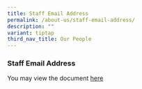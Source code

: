 ```yaml
---
title: Staff Email Address
permalink: /about-us/staff-email-address/
description: ""
variant: tiptap
third_nav_title: Our People
---
```

<h3>Staff Email Address</h3>
<p>You may view the document <a href="/files/2025/kss teachers email address.pdf" rel="noopener noreferrer nofollow" target="_blank">here</a>
</p>